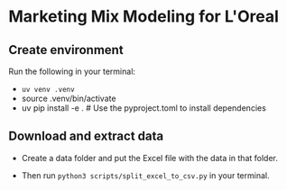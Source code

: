 # Marketing Mix Modeling for L'Oreal

## Create environment

Run the following in your terminal:
- `uv venv .venv`
- source .venv/bin/activate
- uv pip install -e . # Use the pyproject.toml to install dependencies

## Download and extract data

- Create a data folder and put the Excel file with the data in that folder.

- Then run `python3 scripts/split_excel_to_csv.py` in your terminal.